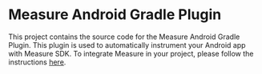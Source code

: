 # Measure Android Gradle Plugin

This project contains the source code for the Measure Android Gradle Plugin. This plugin is used to automatically
instrument your Android app with Measure SDK.
To integrate Measure in your project, please follow the
instructions [here](../../docs/sdk-integration-guide.md).
